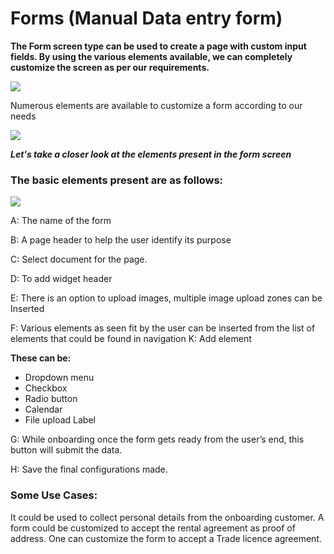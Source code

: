 # Forms (Manual Data entry form)

**The Form screen type can be used to create a page with custom input fields. By using the various elements available, we can completely customize the screen as per our requirements.**

![](https://lh6.googleusercontent.com/83roEFtOBbgVczqFHDlBGau7CWNi5mfYHUulyN\_yHPjGolZPZLulUhPEofynRAnWaHhn35pInPkK9SdbPVV0UgG3EgLTLMD32Uk6oAe2ZvylWf92Wo86t79fHIh5WiPPPvHqCYXPjug2C9uSbg)

Numerous elements are available to customize a form according to our needs

![](https://lh5.googleusercontent.com/zIZI84AWUMBqNC9YgQmazdCBlYFPCJbCWv31cW5UM0tgaFlK5CDKI4zhHpd5HkcaEcsfIH33Fr3odLERtv0bAwEQxlRjsZnr90CZ7zSaCcq3r81L-kHZOQ9VkxArDIdoYr\_s1SOWRs6hV9XIAQ)

_**Let's take a closer look at the elements present in the form screen**_

### The basic elements present are as follows:

![](https://lh6.googleusercontent.com/3cR1IfR6J\_u0NuqqJHsF9mPeuaLHseQ9temAAppsWSUBUYTY7o\_RKEUobeGpILnLntAXR4Pfx3lvZlodm3\_dqj02EOQHjJCYY5f4ns3-JK5RVS4-jnPkOAKL-8CSO0cOBlp\_o9J9vFnWbOtw0A)

A: The name of the form&#x20;

B: A page header to help the user identify its purpose&#x20;

C: Select document for the page.&#x20;

D: To add widget header&#x20;

E: There is an option to upload images, multiple image upload zones can be Inserted&#x20;

F: Various elements as seen fit by the user can be inserted from the list of elements that could be found in navigation K: Add element&#x20;

**These can be:**&#x20;

* Dropdown menu&#x20;
* Checkbox&#x20;
* Radio button&#x20;
* Calendar&#x20;
* File upload Label&#x20;

G: While onboarding once the form gets ready from the user’s end, this button will submit the data.&#x20;

H: Save the final configurations made.

### Some Use Cases:&#x20;

It could be used to collect personal details from the onboarding customer. A form could be customized to accept the rental agreement as proof of address. One can customize the form to accept a Trade licence agreement.
